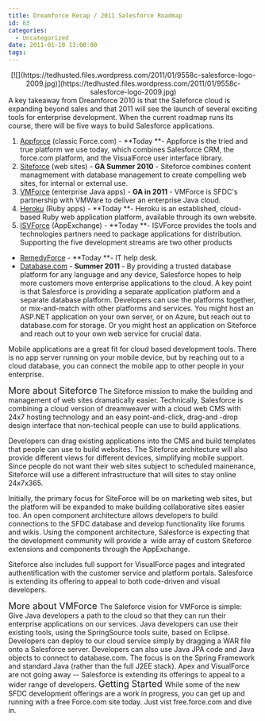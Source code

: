 ```yaml
---
title: Dreamforce Recap / 2011 Salesforce Roadmap
id: 63
categories:
  - Uncategorized
date: 2011-01-10 13:00:00
tags:
---
```


<div class="separator" style="clear:both;text-align:center;">[![](https://tedhusted.files.wordpress.com/2011/01/9558c-salesforce-logo-2009.jpg)](https://tedhusted.files.wordpress.com/2011/01/9558c-salesforce-logo-2009.jpg)</div>
A key takeaway from Dreamforce 2010 is that the Saleforce cloud is expanding beyond sales and that 2011 will see the launch of several exciting tools for enterprise development. When the current roadmap runs its course, there will be five ways to build Salesforce applications.

1.  [Appforce](http://www.salesforce.com/platform/appforce/) (classic Force.com) - **Today **- Appforce is the tried and true platform we use today, which combines Salesforce CRM, the force.com platform, and the VisualForce user interface library.
2.  [Siteforce](http://www.salesforce.com/platform/siteforce/) (web sites) - **GA Summer 2010** - Siteforce combines content managmement with database management to create compelling web sites, for internal or external use.
3.  [VMForce](http://www.vmforce.com/) (enterprise Java apps) - **GA in 2011** - VMForce is SFDC's partnership with VMWare to deliver an enterprise Java cloud.
4.  [Heroku](http://www.heroku.com/) (Ruby apps) - **Today **- Heroku is an established, cloud-based Ruby web application platform, available through its own website.
5.  [ISVForce](http://www.salesforce.com/platform/isvforce/) (AppExchange) - **Today **- ISVForce provides the tools and technologies partners need to package applications for distribution.
Supporting the five development streams are two other products

*   [RemedyForce](https://www.salesforce.com/company/news-press/press-releases/2010/12/101208-2.jsp) - **Today **- IT help desk.
*   [Database.com](http://database.com/) - **Summer 2011** - By providing a trusted database platform for any language and any device, Salesforce hopes to help more customers move enterprise applications to the cloud.
A key point is that Salesforce is providing a separate application platform and a separate database platform. Developers can use the platforms together, or mix-and-match with other platforms and services. You might host an ASP.NET application on your own server, or on Azure, but reach out to database.com for storage. Or you might host an application on Siteforce and reach out to your own web service for crucial data.

Mobile applications are a great fit for cloud based development tools. There is no app server running on your mobile device, but by reaching out to a cloud database, you can connect the mobile app to other people in your enterprise.

<span style="font-size:large;">More about Siteforce</span>
The Siteforce mission to make the building and management of web sites dramatically easier. Technically, Salesforce is combining a cloud version of dreamweaver with a cloud web CMS with 24x7 hosting technology and an easy point-and-click, drag-and -drop design interface that non-techical people can use to build applications.

Developers can drag existing applications into the CMS and build templates that people can use to build websites. The Siteforce architecture will also provide different views for different devices, simplifying mobile support. Since people do not want their web sites subject to scheduled mainenance, Siteforce will use a different infrastructure that will sites to stay online 24x7x365.

Initially, the primary focus for SiteForce will be on marketing web sites, but the platform will be expanded to make building collaborative sites easier too. An open component architecture allows developers to build connections to the SFDC database and develop functionality like forums and wikis. Using the component architecture, Salesforce is expecting that the development community will provide a  wide array of custom Siteforce extensions and components through the AppExchange.

Siteforce also includes full support for VisualForce pages and integrated authentification with the customer service and platform portals. Salesforce is extending its offering to appeal to both code-driven and visual developers.

<span style="font-size:large;">More about VMForce </span>
The Saleforce vision for VMForce is simple: Give Java developers a path to the cloud so that they can run their enterprise applications on our services. Java developers can use their existing tools, using the SpringSource tools suite, based on Eclipse. Developers can deploy to our cloud service simply by dragging a WAR file onto a Salesforce server. Developers can also use Java JPA code and Java objects to connect to database.com. The focus is on the Spring Framework and standard Java (rather than the full J2EE stack). Apex and VisualForce are not going away -- Salesforce is extending its offerings to appeal to a wider range of developers.
<span style="font-size:large;">
Getting Started </span>
While some of the new SFDC development offerings are a work in progress, you can get up and running with a free Force.com site today. Just vist free.force.com and dive in.